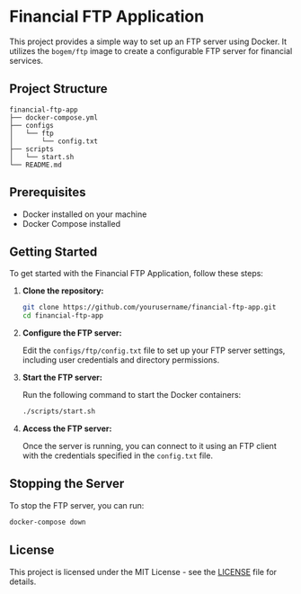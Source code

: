# Financial FTP Application

This project provides a simple way to set up an FTP server using Docker. It utilizes the `bogem/ftp` image to create a configurable FTP server for financial services.

## Project Structure

```
financial-ftp-app
├── docker-compose.yml
├── configs
│   └── ftp
│       └── config.txt
├── scripts
│   └── start.sh
└── README.md
```

## Prerequisites

- Docker installed on your machine
- Docker Compose installed

## Getting Started

To get started with the Financial FTP Application, follow these steps:

1. **Clone the repository:**

   ```bash
   git clone https://github.com/yourusername/financial-ftp-app.git
   cd financial-ftp-app
   ```

2. **Configure the FTP server:**

   Edit the `configs/ftp/config.txt` file to set up your FTP server settings, including user credentials and directory permissions.

3. **Start the FTP server:**

   Run the following command to start the Docker containers:

   ```bash
   ./scripts/start.sh
   ```

4. **Access the FTP server:**

   Once the server is running, you can connect to it using an FTP client with the credentials specified in the `config.txt` file.

## Stopping the Server

To stop the FTP server, you can run:

```bash
docker-compose down
```

## License

This project is licensed under the MIT License - see the [LICENSE](LICENSE) file for details.